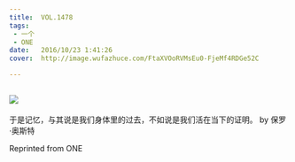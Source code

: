 ```yaml
---
title:	VOL.1478
tags:
 - 一个
 - ONE
date:	2016/10/23 1:41:26
cover:	http://image.wufazhuce.com/FtaXVOoRVMsEu0-FjeMf4RDGe52C

---
```

![](http://image.wufazhuce.com/FtaXVOoRVMsEu0-FjeMf4RDGe52C)
---

于是记忆，与其说是我们身体里的过去，不如说是我们活在当下的证明。 by 保罗·奥斯特
 
Reprinted from ONE
